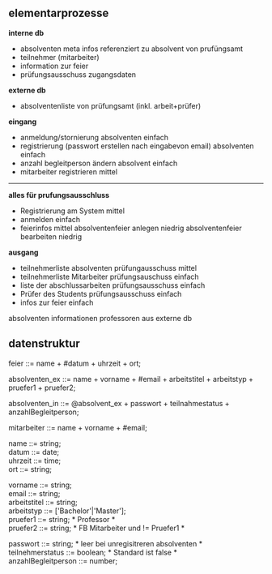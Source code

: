 ## elementarprozesse

**interne db**

* absolventen meta infos referenziert zu absolvent von prufüngsamt
* teilnehmer (mitarbeiter) 
* information zur feier 
* prüfungsausschuss zugangsdaten

**externe db**
 
* absolventenliste von prüfungsamt (inkl. arbeit+prüfer)


**eingang**

* anmeldung/stornierung absolventen einfach 
* registrierung (passwort erstellen nach eingabevon email) absolventen einfach 
* anzahl begleitperson ändern absolvent einfach 
* mitarbeiter registrieren  mittel

---
**alles für prufungsausschluss**

* Registrierung am System mittel
* anmelden einfach
* feierinfos mittel
absolventenfeier anlegen niedrig
absolventenfeier bearbeiten niedrig


**ausgang**

* teilnehmerliste absolventen prüfungausschuss mittel
* teilnehmerliste Mitarbeiter prüfungsauschuss einfach
* liste der abschlussarbeiten prüfungsausschuss einfach
* Prüfer des Students prüfungsausschuss einfach 
* infos zur feier einfach 



absolventen informationen
professoren aus externe db 


## datenstruktur

feier ::= name + #datum + uhrzeit + ort; 

absolventen_ex ::= name + vorname + #email + arbeitstitel + arbeitstyp + pruefer1 + pruefer2;

absolventen_in ::= @absolvent_ex + passwort + teilnahmestatus + anzahlBegleitperson;

mitarbeiter ::= name + vorname + #email;

name ::= string;  
datum ::= date;  
uhrzeit ::= time;  
ort ::= string;  

vorname ::= string;  
email ::= string;  
arbeitstitel  ::= string;  
arbeitstyp ::= ['Bachelor'|'Master'];  
pruefer1 ::= string;  * Professor *   
pruefer2 ::= string;  * FB Mitarbeiter und != Pruefer1 *  

passwort ::= string; * leer bei unregisitreren absolventen *  
teilnehmerstatus ::= boolean; * Standard ist false *  
anzahlBegleitperson ::= number;  







